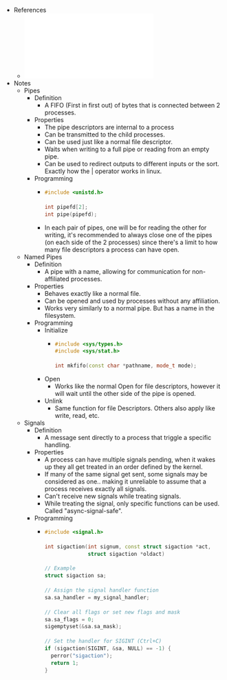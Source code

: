 - References
	- ![13 - IPC (1).pdf](../assets/13_-_IPC_(1)_1735449996620_0.pdf)
- Notes
	- Pipes
		- Definition
			- A FIFO (First in first out) of bytes that is connected between 2 processes.
		- Properties
			- The pipe descriptors are internal to a process
			- Can be transmitted to the child processes.
			- Can be used just like a normal file descriptor.
			- Waits when writing to a full pipe or reading from an empty pipe.
			- Can be used to redirect outputs to different inputs or the sort. Exactly how the | operator works in linux.
		- Programming
			- ```cpp
			  #include <unistd.h>
			  
			  int pipefd[2];
			  int pipe(pipefd);
			  ```
			- In each pair of pipes, one will be for reading the other for writing, it's recommended to always close one of the pipes (on each side of the 2 processes) since there's a limit to how many file descriptors a process can have open.
	- Named Pipes
		- Definition
			- A pipe with a name, allowing for communication for non-affiliated processes.
		- Properties
			- Behaves exactly like a normal file.
			- Can be opened and used by processes without any affiliation.
			- Works very similarly to a normal pipe. But has a name in the filesystem.
		- Programming
			- Initialize
				- ```cpp
				  #include <sys/types.h>
				  #include <sys/stat.h>
				  
				  int mkfifo(const char *pathname, mode_t mode);
				  ```
			- Open
				- Works like the normal Open for file descriptors, however it will wait until the other side of the pipe is opened.
			- Unlink
				- Same function for file Descriptors. Others also apply like write, read, etc.
	- Signals
		- Definition
			- A message sent directly to a process that triggle a specific handling.
		- Properties
			- A process can have multiple signals pending, when it wakes up they all get treated in an order defined by the kernel.
			- If many of the same signal get sent, some signals may be considered as one.. making it unreliable to assume that a process receives exactly all signals.
			- Can't receive new signals while treating signals.
			- While treating the signal, only specific functions can be used. Called "async-signal-safe".
		- Programming
			- ```cpp
			  #include <signal.h>
			  
			  int sigaction(int signum, const struct sigaction *act,
			                struct sigaction *oldact)
			  
			  // Example
			  struct sigaction sa;
			  
			  // Assign the signal handler function
			  sa.sa_handler = my_signal_handler;
			  
			  // Clear all flags or set new flags and mask
			  sa.sa_flags = 0;
			  sigemptyset(&sa.sa_mask);
			  
			  // Set the handler for SIGINT (Ctrl+C)
			  if (sigaction(SIGINT, &sa, NULL) == -1) {
			    perror("sigaction");
			    return 1;
			  }
			  ```